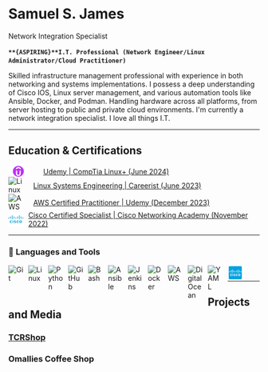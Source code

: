 # Samuel S. James
Network Integration Specialist

**`**{ASPIRING}**I.T. Professional (Network Engineer/Linux Administrator/Cloud Practitioner)`**

Skilled infrastructure management professional with experience in both networking and systems implementations. I possess a deep understanding of Cisco IOS, Linux server management, and various automation tools like Ansible, Docker, and Podman. Handling hardware across all platforms, from server hosting to public and private cloud environments. I'm currently a network integration specialist. I love all things I.T.

---

## Education & Certifications

<div style="display: flex; align-items: center;">
  <img alt="Linux" width="40px" style="margin-right: 20px;" src="/assets/udemy.png" />
  <a href="assets/udemy_linuxplus.png" style="margin-left: 10px;"> Udemy | CompTia Linux+ (June 2024)</a>
</div>

<div style="display: flex; align-items: center;">
  <img alt="Linux" width="30px" style="margin-right: 10px;" src="https://cdn.jsdelivr.net/gh/devicons/devicon/icons/linux/linux-original.svg" />
  <a href="assets/linux_cert.png" style="margin-left: 10px;"> Linux Systems Engineering | Careerist (June 2023)</a>
</div>

<div style="display: flex; align-items: center;">
  <img alt="AWS" width="30px" style="margin-right: 10px;" src="https://cdn.jsdelivr.net/gh/devicons/devicon/icons/amazonwebservices/amazonwebservices-original-wordmark.svg" />
  <a href="assets/aws_cert.png" style="margin-left: 10px;"> AWS Certified Practitioner | Udemy (December 2023)</a>
</div>

<div style="display: flex; align-items: center;">
  <img alt="Cisco" width="30px" style="margin-right: 10px;" src="assets/cisco.png" />
  <a href="assets/cisco_cert.png" style="margin-lift: 10x;"> Cisco Certified Specialist | Cisco Networking Academy (November 2022)</a>
</div>

<hr>

### 🧰 **Languages and Tools**

<img align="left" alt="Git" width="30px" style="padding-right:10px;" src="https://cdn.jsdelivr.net/gh/devicons/devicon/icons/git/git-original.svg" />
<img align="left" alt="Linux" width="30px" style="padding-right:10px;" src="https://cdn.jsdelivr.net/gh/devicons/devicon/icons/linux/linux-original.svg" />
<img align="left" alt="Python" width="30px" style="padding-right:10px;" src="https://cdn.jsdelivr.net/gh/devicons/devicon/icons/python/python-plain.svg" />
<img align="left" alt="GitHub" width="30px" style="padding-right:10px;" src="https://cdn.jsdelivr.net/gh/devicons/devicon/icons/github/github-original.svg" />
<img align="left" alt="Bash" width="30px" style="padding-right:10px;" src="https://cdn.jsdelivr.net/gh/devicons/devicon/icons/bash/bash-original.svg" />
<img align="left" alt="Ansible" width="30px" style="padding-right:10px;" src="https://cdn.jsdelivr.net/gh/devicons/devicon/icons/ansible/ansible-original.svg" />
<img align="left" alt="Jenkins" width="30px" style="padding-right:10px;" src="https://cdn.jsdelivr.net/gh/devicons/devicon/icons/jenkins/jenkins-original.svg" />
<img align="left" alt="Docker" width="30px" style="padding-right:10px;" src="https://cdn.jsdelivr.net/gh/devicons/devicon/icons/docker/docker-original.svg" />
<img align="left" alt="AWS" width="30px" style="padding-right:10px;" src="https://cdn.jsdelivr.net/gh/devicons/devicon/icons/amazonwebservices/amazonwebservices-original-wordmark.svg" />
<img align="left" alt="DigitalOcean" width="30px" style="padding-right:10px;" src="https://cdn.jsdelivr.net/gh/devicons/devicon/icons/digitalocean/digitalocean-original-wordmark.svg" />
<img align="left" alt="YAML" width="30px" style="padding-right:10px;" src="https://cdn.jsdelivr.net/gh/devicons/devicon@latest/icons/yaml/yaml-original.svg" />
<img align="left" alt="Cisco" width="30px" style="padding-right:10px;" src="assets/cisco_icon.png" />

<br />

<hr>

## Projects and Media

### [TCRShop](https://github.com/SamuelSJames/tcrshop)

### Omallies Coffee Shop
